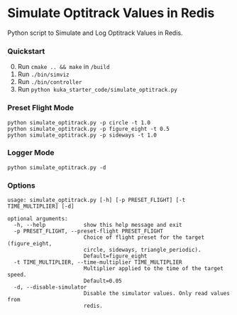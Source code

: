 # Simulate Optitrack Values in Redis

Python script to Simulate and Log Optitrack Values in Redis.

### Quickstart
0. Run `cmake .. && make` in `/build` 
1. Run `./bin/simviz`
2. Run `./bin/controller`
3. Run `python kuka_starter_code/simulate_optitrack.py`

### Preset Flight Mode
```
python simulate_optitrack.py -p circle -t 1.0
python simulate_optitrack.py -p figure_eight -t 0.5
python simulate_optitrack.py -p sideways -t 1.0
```

### Logger Mode
```
python simulate_optitrack.py -d
```

### Options
```
usage: simulate_optitrack.py [-h] [-p PRESET_FLIGHT] [-t TIME_MULTIPLIER] [-d]

optional arguments:
  -h, --help            show this help message and exit
  -p PRESET_FLIGHT, --preset-flight PRESET_FLIGHT
                        Choice of flight preset for the target (figure_eight,
                        circle, sideways, triangle_periodic).
                        Default=figure_eight
  -t TIME_MULTIPLIER, --time-multiplier TIME_MULTIPLIER
                        Multiplier applied to the time of the target speed.
                        Default=0.05
  -d, --disable-simulator
                        Disable the simulator values. Only read values from
                        redis.
```

